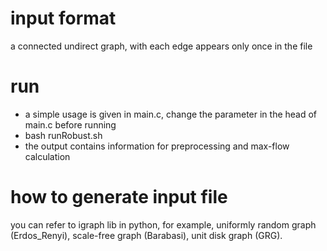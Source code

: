 # input format
a connected undirect graph, with each edge appears only once in the file

# run
* a simple usage is given in main.c, change the parameter in the head of main.c before running
* bash  runRobust.sh
* the output contains information for preprocessing and max-flow calculation

# how to generate input file
you can refer to igraph lib in python, for example, uniformly random graph (Erdos_Renyi), scale-free graph (Barabasi), unit disk graph (GRG).
